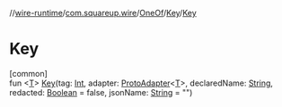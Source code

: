 //[wire-runtime](../../../../index.md)/[com.squareup.wire](../../index.md)/[OneOf](../index.md)/[Key](index.md)/[Key](-key.md)

# Key

[common]\
fun &lt;[T](index.md)&gt; [Key](-key.md)(tag: [Int](https://kotlinlang.org/api/latest/jvm/stdlib/kotlin/-int/index.html), adapter: [ProtoAdapter](../../-proto-adapter/index.md)&lt;[T](index.md)&gt;, declaredName: [String](https://kotlinlang.org/api/latest/jvm/stdlib/kotlin/-string/index.html), redacted: [Boolean](https://kotlinlang.org/api/latest/jvm/stdlib/kotlin/-boolean/index.html) = false, jsonName: [String](https://kotlinlang.org/api/latest/jvm/stdlib/kotlin/-string/index.html) = "")
